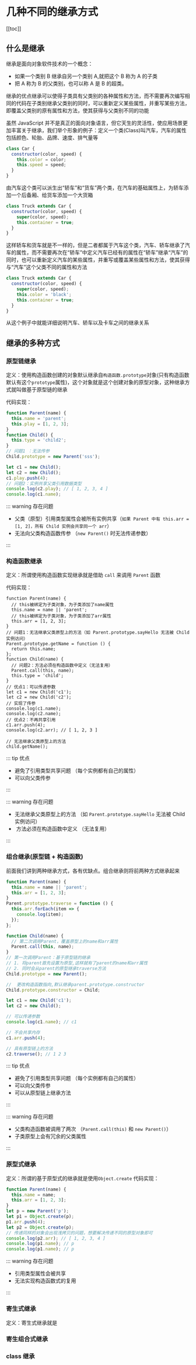 # 几种不同的继承方式

[[toc]]

## 什么是继承

继承是面向对象软件技术的一个概念：

- 如果一个类别 B 继承自另一个类别 A,就把这个 B 称为 A 的子类
- 把 A 称为 B 的父类别，也可以称 A 是 B 的超类。

继承的优点继承可以使得子类具有父类别的各种属性和方法，而不需要再次编写相同的代码在子类别继承父类别的同时，可以重新定义某些属性，并重写某些方法，即覆盖父类别的原有属性和方法，使其获得与父类别不同的功能

虽然 JavaScript 并不是真正的面向对象语言，但它天生的灵活性，使应用场景更加丰富关于继承，我们举个形象的例子：定义一个类(Class)叫汽车，汽车的属性包括颜色、轮胎、品牌、速度、排气量等

```js
class Car {
  constructor(color, speed) {
    this.color = color;
    this.speed = speed;
  }
}
```

由汽车这个类可以派生出“轿车”和“货车”两个类，在汽车的基础属性上，为轿车添加一个后备厢、给货车添加一个大货箱

```js
class Truck extends Car {
  constructor(color, speed) {
    super(color, speed);
    this.container = true;
  }
}
```

这样轿车和货车就是不一样的，但是二者都属于汽车这个类，汽车、轿车继承了汽车的属性，而不需要再次在“轿车”中定义汽车已经有的属性在“轿车”继承“汽车”的同时，也可以重新定义汽车的某些属性，并重写或覆盖某些属性和方法，使其获得与“汽车”这个父类不同的属性和方法

```js
class Truck extends Car {
  constructor(color, speed) {
    super(color, speed);
    this.color = 'black';
    this.container = true;
  }
}
```

从这个例子中就能详细说明汽车、轿车以及卡车之间的继承关系

## 继承的多种方式

### 原型链继承

定义：使用构造函数创建的对象默认继承自`构造函数.prototype`对象(只有构造函数默认有这个`prototype`属性)，这个对象就是这个创建对象的原型对象，这种继承方式就叫做基于原型链的继承

代码实现：

```js {8,14}
function Parent(name) {
  this.name = 'parent';
  this.play = [1, 2, 3];
}
function Child() {
  this.type = 'child2';
}
// 问题1 ：无法传参
Child.prototype = new Parent('sss');

let c1 = new Child();
let c2 = new Child();
c1.play.push(4);
// 问题2：实例共享父类引用数据类型
console.log(c2.play); // [ 1, 2, 3, 4 ]
console.log(c1.name);
```

::: warning 存在问题

- 父类（原型）引用类型属性会被所有实例共享 ​（`如果 Parent 中有 this.arr = [1, 2]，所有 Child 实例会共享同一个 arr`）
- 无法向父类构造函数传参 ​（`new Parent()` 时无法传递参数）

:::

### 构造函数继承

定义：所谓使用构造函数实现继承就是借助 `call` 来调用 `Parent` 函数

代码实现：

```js{7,12,16,22}
function Parent(name) {
  // this被绑定为子类对象，为子类添加了name属性
  this.name = name || 'parent';
  // this被绑定为子类对象，为子类添加了arr属性
  this.arr = [1, 2, 3];
}
// 问题1：无法继承父类原型上的方法​（如 Parent.prototype.sayHello 无法被 Child 实例访问）
Parent.prototype.getName = function () {
  return this.name;
};
function Child(name) {
  // 问题2：​方法必须在构造函数中定义​（无法复用）
  Parent.call(this, name);
  this.type = 'child';
}
// 优点1：可以传递参数
let c1 = new Child('c1');
let c2 = new Child('c2');
// 实现了传参
console.log(c1.name);
console.log(c2.name);
// 优点2：不再共享引用
c1.arr.push(4);
console.log(c2.arr); // [ 1, 2, 3 ]

// 无法继承父类原型上的方法
child.getName();
```

::: tip 优点

- 避免了引用类型共享问题 ​（每个实例都有自己的属性）
- 可以向父类传参

:::

::: warning 存在问题

- 无法继承父类原型上的方法 ​（如 `Parent.prototype.sayHello` 无法被 Child 实例访问）
- ​ 方法必须在构造函数中定义 ​（无法复用）

:::

### 组合继承(原型链 + 构造函数)

前面我们讲到两种继承方式，各有优缺点。组合继承则将前两种方式继承起来

```js {12,15-17}
function Parent(name) {
  this.name = name || 'parent';
  this.arr = [1, 2, 3];
}
Parent.prototype.traverse = function () {
  this.arr.forEach(item => {
    console.log(item);
  });
};

function Child(name) {
  // 第二次调用Parent，覆盖原型上的name和arr属性
  Parent.call(this, name);
}
// 第一次调用Parent：基于原型链的继承
// 1. 将parent首先设置为原型,这样就有了parent的name和arr属性
// 2. 同时会从parent的原型继承traverse方法
Child.prototype = new Parent();

//  更改构造函数指向,默认继承parent.prototype.constructor
Child.prototype.constructor = Child;

let c1 = new Child('c1');
let c2 = new Child();

// 可以传递参数
console.log(c1.name); // c1

// 不会共享内存
c1.arr.push(4);

// 具有原型链上的方法
c2.traverse(); // 1 2 3
```

::: tip 优点

- 避免了引用类型共享问题 ​（每个实例都有自己的属性）
- 可以向父类传参
- 可以从原型链上继承方法

:::

::: warning 存在问题

- 父类构造函数被调用了两次 ​（`Parent.call(this)` 和 `new Parent()`）
- 子类原型上会有冗余的父类属性

:::

### 原型式继承

定义：所谓的基于原型式的继承就是使用`Object.create`
代码实现：

```js {9}
function Parent(name) {
  this.name = name;
  this.arr = [1, 2, 3];
}
let p = new Parent('p');
let p1 = Object.create(p);
p1.arr.push(4);
let p2 = Object.create(p);
// 传递同样的对象会出现浅拷贝的问题，想要解决传递不同的原型对象即可
console.log(p2.arr); // [ 1, 2, 3, 4 ]
console.log(p1.name); // p
console.log(p1.name); // p
```

::: warning 存在问题

- 引用类型属性会被共享
- 无法实现构造函数式的复用

:::

### 寄生式继承

定义：寄生式继承就是

### 寄生组合式继承

### class 继承
